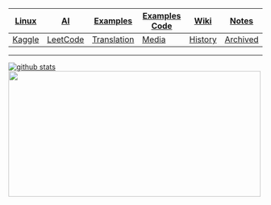 

[Linux](https://junxnone.github.io/Linux) | [AI](https://junxnone.github.io/AI) | [Examples](https://junxnone.github.io/examples) | [Examples Code](https://nbviewer.jupyter.org/github/junxnone/examples/tree/master/)  | [Wiki](https://junxnone.github.io/wiki) | [Notes](https://junxnone.github.io/notes) 
-- | -- | -- | -- | -- | --
[Kaggle](https://junxnone.github.io/Kaggle) | [LeetCode](https://junxnone.github.io/leetcode) | [Translation](https://junxnone.github.io/Translation) | [Media](https://junxnone.github.io/Media) | [History](https://junxnone.github.io/History) | [Archived](./Archived.md)

-----

[![github stats](https://github-readme-stats.vercel.app/api?username=junxnone&show_icons=true)](https://github.com/junxnone/) 
<img src="https://user-images.githubusercontent.com/2216970/75631781-9ec33400-5c30-11ea-8aad-d73417124c7b.png"  width="500" height="250">
